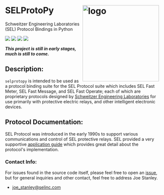 # SELProtoPy <img src="https://raw.githubusercontent.com/engineerjoe440/selprotopy/master/logo/selprotopy.png" width="250" alt="logo" align="right">
Schweitzer Engineering Laboratories (SEL) Protocol Bindings in Python

[![](https://img.shields.io/pypi/v/selprotopy.svg?color=blue&logo=pypi&logoColor=white)](https://pypi.org/project/selprotopy/)
[![](https://pepy.tech/badge/selprotopy)](https://pepy.tech/project/selprotopy)
[![](https://img.shields.io/github/stars/engineerjoe440/selprotopy?logo=github)](https://github.com/engineerjoe440/selprotopy/)
[![](https://img.shields.io/pypi/l/selprotopy.svg?color=blue)](https://github.com/engineerjoe440/selprotopy/blob/master/LICENSE.txt)

***This project is still in early stages, much is still to come.***

## Description:
`selprotopy` is intended to be used as a protocol binding suite for the SEL Protocol
suite which includes SEL Fast Meter, SEL Fast Message, and SEL Fast Operate; each of
which are proprietary protocols designed by
[Schweitzer Engineering Laboratories](https://selinc.com/) for use primarily with
protective electric relays, and other intelligent electronic devices.

## Protocol Documentation:
SEL Protocol was introduced in the early 1990s to support various communications and
control of SEL protective relays. SEL provided a very supportive
[application guide](https://selinc.com/api/download/5026/?lang=en) which provides great
detail about the protocol's implementation.

### Contact Info:
For issues found in the source code itself, please feel free to open an
[issue](https://github.com/engineerjoe440/selprotopy/issues), but for general inquiries
and other contact, feel free to address Joe Stanley.

- [joe_stanley@selinc.com](mailto:joe_stanley@selinc.com)